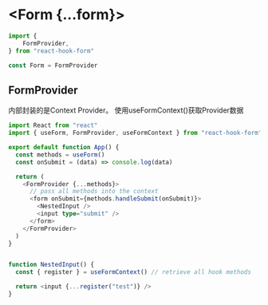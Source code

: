 # <Form {...form}>
```ts
import {
	FormProvider,
} from "react-hook-form"

const Form = FormProvider
```

## FormProvider

内部封装的是Context Provider。
使用useFormContext()获取Provider数据

```ts
import React from "react"
import { useForm, FormProvider, useFormContext } from "react-hook-form"

export default function App() {
  const methods = useForm()
  const onSubmit = (data) => console.log(data)

  return (
    <FormProvider {...methods}>
      // pass all methods into the context
      <form onSubmit={methods.handleSubmit(onSubmit)}>
        <NestedInput />
        <input type="submit" />
      </form>
    </FormProvider>
  )
}


function NestedInput() {
  const { register } = useFormContext() // retrieve all hook methods

  return <input {...register("test")} />
}
```

# <FormField>





# <FormItem>


# <FormLabel>


# <FormControl>


# <FormDescription>

# <FormMessage />